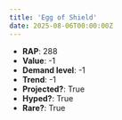 ```yaml
---
title: 'Egg of Shield'
date: 2025-08-06T00:00:00Z
---
```

- **RAP**: 288
- **Value**: -1
- **Demand level**: -1
- **Trend**: -1
- **Projected?**: True
- **Hyped?**: True
- **Rare?**: True
